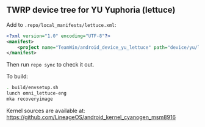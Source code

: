 ## TWRP device tree for YU Yuphoria (lettuce)

Add to `.repo/local_manifests/lettuce.xml`:

```xml
<?xml version="1.0" encoding="UTF-8"?>
<manifest>
	<project name="TeamWin/android_device_yu_lettuce" path="device/yu/lettuce"  remote="github" revision="android-7.1" />
</manifest>
```

Then run `repo sync` to check it out.

To build:

```sh
. build/envsetup.sh
lunch omni_lettuce-eng
mka recoveryimage
```

Kernel sources are available at: https://github.com/LineageOS/android_kernel_cyanogen_msm8916
